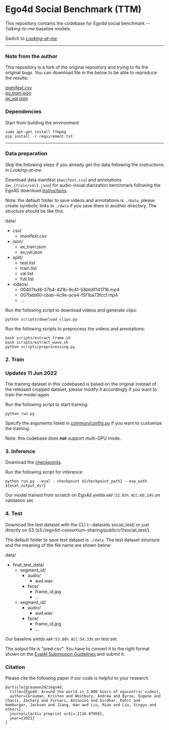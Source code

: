 # Ego4d Social Benchmark (TTM)
This repository contains the codebase for Ego4d social benchmark -- *Talking-to-me* baseline models. 

Switch to [*Looking-at-me*](https://github.com/EGO4D/social-interactions/tree/lam).

***

### Note from the author
This repository is a fork of the original repository and trying to fix the original bugs.
You can download file in the below to be able to reproduce the results:

[_manifest.csv_](https://drive.google.com/file/d/1skwx4fjwykfxmYhUHYk4-9BXWLNWiqSw/view?usp=sharing)\
[_av_train.json_](https://drive.google.com/file/d/1YwZjGfSnCyim95CdF3Q1HoyUqpSz-KPr/view?usp=sharing)\
[_av_val.json_](https://drive.google.com/file/d/1xR9n36mqmXzw3GpMyQYjPibYp5-vQ_oX/view?usp=sharing)

### Dependencies

Start from building the environment
```
sudo apt-get install ffmpeg
pip install -r requirement.txt
```

***
### Data preparation

Skip the following steps if you already get the data following the instructions in *Looking-at-me*.

Download data manifest (`manifest.csv`) and annotations (`av_{train/val}.json`) for audio-visual diarization benchmark following the Ego4D download [instructions](https://github.com/facebookresearch/Ego4d/blob/main/ego4d/cli/README.md).

Note: the default folder to save videos and annotations is ```./data```, please create symbolic links in ```./data``` if you save them in another directory. The structure should be like this:

data/
* csv/
  * manifest.csv
* json/
  * av_train.json
  * av_val.json
* split/
  * test.list
  * train.list
  * val.list
  * full.list
* videos/
  * 00407bd8-37b4-421b-9c41-58bb8f141716.mp4
  * 007beb60-cbab-4c9e-ace4-f5f1ba73fccf.mp4
  * ...
  
Run the following script to download videos and generate clips:
```
python scripts/download_clips.py
```

Run the following scripts to preprocess the videos and annotations:

```
bash scripts/extract_frame.sh
bash scripts/extract_wave.sh
python scripts/preprocessing.py
```

### 2. Train

### Updates 11 Jun 2022
The training dataset in this codebased is based on the original instead of the released cropped dataset, please modify it accordingly if you want to train the model again.

Run the following script to start training:
```
python run.py
```
Specify the arguments listed in [common/config.py](./common/config.py) if you want to customize the training.

Note: this codebase does **not** support multi-GPU mode.

### 3. Inference
Download the [checkpoints](https://drive.google.com/drive/folders/1MGrhm3J1dKoWPSL3RvC3qb3QeiIqe9vi?usp=sharing).

Run the following script for inference:
```
python run.py --eval --checkpoint ${checkpoint_path} --exp_path ${eval_output_dir}
```

Our model trained from scratch on Ego4d yields `mAP:52.85% ACC:60.24%` on validation set. 

### 4. Test
Download the test dataset with the CLI (--datasets social_test) or just directly on S3 (s3://ego4d-consortium-sharing/public/v1/social_test/).

The default folder to save test dataset is ```./data```. The test dataset structure and the meaning of the file name are shown below:

data/
* final_test_data/
  * segment_id/
    * audio/
      * aud.wav
    * face/
      * frame_id.jpg
      * ...
  * segment_id/
    * audio/
      * aud.wav
    * face/
      * frame_id.jpg
      * ...

Our baseline yields `mAP:53.88% ACC:54.33%` on test set.

The output file is "pred.csv". You have to convert it to the right format shown on the [EvalAI Submission Guidelines](https://eval.ai/web/challenges/challenge-page/1625/submission) and submit it.

### Citation

Please cite the following paper if our code is helpful to your research.
```
@article{grauman2021ego4d,
  title={Ego4d: Around the world in 3,000 hours of egocentric video},
  author={Grauman, Kristen and Westbury, Andrew and Byrne, Eugene and Chavis, Zachary and Furnari, Antonino and Girdhar, Rohit and Hamburger, Jackson and Jiang, Hao and Liu, Miao and Liu, Xingyu and others},
  journal={arXiv preprint arXiv:2110.07058},
  year={2021}
}
```
